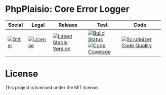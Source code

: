# PhpPlaisio: Core Error Logger

<table>
<thead>
<tr>
<th>Social</th>
<th>Legal</th>
<th>Release</th>
<th>Test</th>
<th>Code</th>
</tr>
</thead>
<tbody>
<tr>
<td>
<a href="https://gitter.im/PhpPlaisio/PhpPlaisio"><img src="https://badges.gitter.im/PhpPlaisio/PhpPlaisio.svg" alt="Gitter"/></a>
</td>
<td>
<a href="https://packagist.org/packages/plaisio/error-logger-core"><img src="https://poser.pugx.org/plaisio/error-logger-core/license" alt="License"/></a>
</td>
<td>
<a href="https://packagist.org/packages/plaisio/error-logger-core"><img src="https://poser.pugx.org/plaisio/error-logger-core/v/stable" alt="Latest Stable Version"/></a>
</td>
<td>
<a href="https://travis-ci.org/PhpPlaisio/error-logger-core"><img src="https://travis-ci.org/PhpPlaisio/error-logger-core.svg?branch=master" alt="Build Status"/></a><br/>
<a href="https://scrutinizer-ci.com/g/PhpPlaisio/error-logger-core/?branch=master"><img src="https://scrutinizer-ci.com/g/PhpPlaisio/error-logger-core/badges/coverage.png?b=master" alt="Code Coverage"/></a>
</td>
<td>
<a href="https://scrutinizer-ci.com/g/PhpPlaisio/error-logger-core/?branch=master"><img src="https://scrutinizer-ci.com/g/PhpPlaisio/error-logger-core/badges/quality-score.png?b=master" alt="Scrutinizer Code Quality"/></a>
</td>
</tr>
</tbody>
</table>     

# License

This project is licensed under the MIT license.

